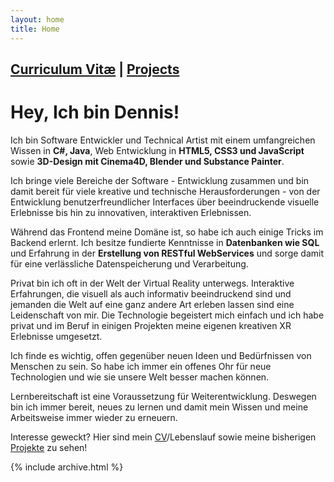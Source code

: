 ```yaml
---
layout: home
title: Home
---
```


## [Curriculum Vitæ](cv) | [Projects](projects)

# Hey, Ich bin Dennis!

Ich bin Software Entwickler und Technical Artist mit einem umfangreichen Wissen in **C#, Java**, Web Entwicklung in **HTML5, CSS3 und JavaScript** sowie **3D-Design mit Cinema4D, Blender und Substance Painter**. 

Ich bringe viele Bereiche der Software - Entwicklung zusammen und bin damit bereit für viele kreative und technische Herausforderungen - von der Entwicklung benutzerfreundlicher Interfaces über beeindruckende visuelle Erlebnisse bis hin zu innovativen, interaktiven Erlebnissen. 

Während das Frontend meine Domäne ist, so habe ich auch einige Tricks im Backend erlernt. Ich besitze fundierte Kenntnisse in **Datenbanken wie SQL** und Erfahrung in der **Erstellung von RESTful WebServices** und sorge damit für eine verlässliche Datenspeicherung und Verarbeitung.

Privat bin ich oft in der Welt der Virtual Reality unterwegs. Interaktive Erfahrungen, die visuell als auch informativ beeindruckend sind und jemanden die Welt auf eine ganz andere Art erleben lassen sind eine Leidenschaft von mir. Die Technologie begeistert mich einfach und ich habe privat und im Beruf in einigen Projekten meine eigenen kreativen XR Erlebnisse umgesetzt.

Ich finde es wichtig, offen gegenüber neuen Ideen und Bedürfnissen von Menschen zu sein. So habe ich immer ein offenes Ohr für neue Technologien und wie sie unsere Welt besser machen können.

Lernbereitschaft ist eine Voraussetzung für Weiterentwicklung. Deswegen bin ich immer bereit, neues zu lernen und damit mein Wissen und meine Arbeitsweise immer wieder zu erneuern.

Interesse geweckt? Hier sind mein [CV](cv)/Lebenslauf sowie meine bisherigen [Projekte](projects) zu sehen!

{% include archive.html %}
